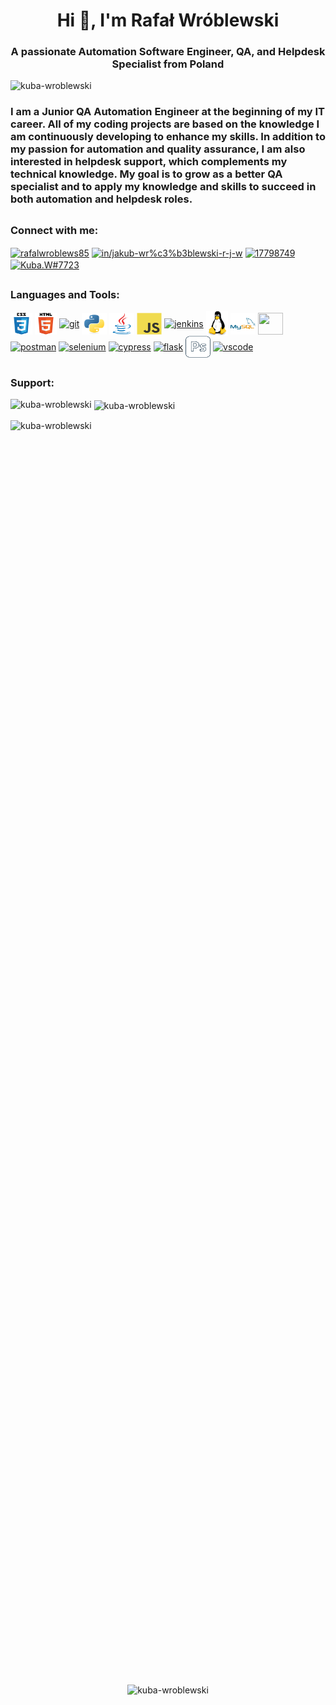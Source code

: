 <h1 align="center">Hi 👋, I'm Rafał Wróblewski</h1>
<h3 align="center">A passionate Automation Software Engineer, QA, and Helpdesk Specialist from Poland</h3>

<p align="left"> <img src="https://komarev.com/ghpvc/?username=kuba-wroblewski&label=Profile%20views&color=0e75b6&style=flat" alt="kuba-wroblewski" /> </p>

<h3>I am a Junior QA Automation Engineer at the beginning of my IT career. All of my coding projects are based on the knowledge I am continuously developing to enhance my skills. In addition to my passion for automation and quality assurance, I am also interested in helpdesk support, which complements my technical knowledge. My goal is to grow as a better QA specialist and to apply my knowledge and skills to succeed in both automation and helpdesk roles.</h3>

<h2></h2>


<h3 align="left">Connect with me:</h3>
<p align="left">
<a href="https://twitter.com/rafalwroblews85" target="blank"><img align="center" src="https://raw.githubusercontent.com/rahuldkjain/github-profile-readme-generator/master/src/images/icons/Social/twitter.svg" alt="rafalwroblews85" height="30" width="40" /></a>
<a href="https://www.linkedin.com/in/jakub-wr%C3%B3blewski-r-j-w" target="blank"><img align="center" src="https://raw.githubusercontent.com/rahuldkjain/github-profile-readme-generator/master/src/images/icons/Social/linked-in-alt.svg" alt="in/jakub-wr%c3%b3blewski-r-j-w" height="30" width="40" /></a>
<a href="https://stackoverflow.com/users/17798749" target="blank"><img align="center" src="https://raw.githubusercontent.com/rahuldkjain/github-profile-readme-generator/master/src/images/icons/Social/stack-overflow.svg" alt="17798749" height="30" width="40" /></a>
<a href="https://discord.gg/Kuba.W#7723" target="blank"><img align="center" src="https://raw.githubusercontent.com/rahuldkjain/github-profile-readme-generator/master/src/images/icons/Social/discord.svg" alt="Kuba.W#7723" height="30" width="40" /></a>
</p>

<h2></h2>

<h3 align="left">Languages and Tools:</h3>
<p align="left">
  <a href="https://developer.mozilla.org/en-US/docs/Web/CSS/border-inline-width" target="_blank" rel="noreferrer"><img align="center" src="https://raw.githubusercontent.com/devicons/devicon/master/icons/css3/css3-original-wordmark.svg" alt="css3" width="35" height="35" /></a>
  <a href="https://boringowl.io/tag/html5" target="_blank" rel="noreferrer"><img align="center" src="https://raw.githubusercontent.com/devicons/devicon/master/icons/html5/html5-original-wordmark.svg" alt="html5" width="35" height="35" /></a>
  <a href="https://git-scm.com/" target="_blank" rel="noreferrer"><img align="center" src="https://www.vectorlogo.zone/logos/git-scm/git-scm-icon.svg" alt="git" width="35" height="35" /></a>
  <a href="https://www.python.org" target="_blank" rel="noreferrer"><img align="center" src="https://raw.githubusercontent.com/devicons/devicon/master/icons/python/python-original.svg" alt="python" width="40" height="35" /></a>
  <a href="https://www.java.com" target="_blank" rel="noreferrer"><img align="center" src="https://raw.githubusercontent.com/devicons/devicon/master/icons/java/java-original.svg" alt="java" width="40" height="35" /></a>
  <a href="https://developer.mozilla.org/en-US/docs/Web/JavaScript" target="_blank" rel="noreferrer"><img align="center" src="https://raw.githubusercontent.com/devicons/devicon/master/icons/javascript/javascript-original.svg" alt="javascript" width="40" height="35" /></a>
  <a href="https://www.jenkins.io" target="_blank" rel="noreferrer"><img align="center" src="https://www.vectorlogo.zone/logos/jenkins/jenkins-icon.svg" alt="jenkins" width="40" height="35" /></a>
  <a href="https://www.linux.org/" target="_blank" rel="noreferrer"><img align="center" src="https://raw.githubusercontent.com/devicons/devicon/master/icons/linux/linux-original.svg" alt="linux" width="35" height="40" /></a>
  <a href="https://www.mysql.com/" target="_blank" rel="noreferrer"><img align="center" src="https://raw.githubusercontent.com/devicons/devicon/master/icons/mysql/mysql-original-wordmark.svg" alt="mysql" width="40" height="35" /></a>
  <a href="https://nodejs.org" target="_blank" rel="noreferrer"><img align="center" src="https://user-images.githubusercontent.com/25181517/183568594-85e280a7-0d7e-4d1a-9028-c8c2209e073c.png" width="40" height="35" /></a>
  <a href="https://postman.com" target="_blank" rel="noreferrer"><img align="center" src="https://www.vectorlogo.zone/logos/getpostman/getpostman-icon.svg" alt="postman" width="35" height="35" /></a>
  <a href="https://www.selenium.dev" target="_blank" rel="noreferrer"><img align="center" src="https://raw.githubusercontent.com/detain/svg-logos/780f25886640cef088af994181646db2f6b1a3f8/svg/selenium-logo.svg" alt="selenium" width="40" height="35" /></a>
  <a href="https://www.cypress.io" target="_blank" rel="noreferrer"><img align="center" src="https://raw.githubusercontent.com/simple-icons/simple-icons/6e46ec1fc23b60c8fd0d2f2ff46db82e16dbd75f/icons/cypress.svg" alt="cypress" width="40" height="35" /></a>
  <a href="https://flask.palletsprojects.com/" target="_blank" rel="noreferrer"><img align="center" src="https://www.vectorlogo.zone/logos/pocoo_flask/pocoo_flask-icon.svg" alt="flask" width="40" height="35" /></a>
  <a href="https://www.photoshop.com/" target="_blank" rel="noreferrer"><img align="center" src="https://raw.githubusercontent.com/devicons/devicon/master/icons/photoshop/photoshop-line.svg" alt="photoshop" width="40" height="35" /></a>
  <a href="https://code.visualstudio.com/" target="_blank" rel="noreferrer"><img align="center" src="https://cdn.jsdelivr.net/gh/devicons/devicon/icons/vscode/vscode-original.svg" alt="vscode" width="30" height="30" /></a>
  </p>


<h2></h2>

<h3 align="left">Support:</h3>

<p><img align="left" align="center" src="https://github-readme-stats.vercel.app/api/top-langs?username=kuba-wroblewski&show_icons=true&locale=en&layout=compact" alt="kuba-wroblewski" /></p>
<p>&nbsp;<img align="center" src="https://github-readme-stats.vercel.app/api?username=kuba-wroblewski&show_icons=true&locale=en" alt="kuba-wroblewski" /></p>
<p><img align="center" src="https://github-readme-streak-stats.herokuapp.com/?user=kuba-wroblewski&" alt="kuba-wroblewski" /></p>
<div style="display: flex; justify-content: center; align-items: center; height: 100vh;">
  <img src="https://github-readme-streak-stats.herokuapp.com/?user=kuba-wroblewski&" alt="kuba-wroblewski" />
</div>

<h2></h2>

<p align="center">
<i>Loved the site? Please consider <a href="https://paypal.me/jakub19850219">donating</a>  💸 to help it improve!</i>
</p>

<p align="center">
<a href="https://paypal.me/jakub19850219"><img align="center" src="https://img.shields.io/badge/support-PayPal-blue?logo=PayPal&style=flat-square&label=Donate" alt="sponsor github profile readme generator" /></a>
<a href="https://ko-fi.com/kubawroblewski" target="_blank"><img align="center" height="30" width="125" src="https://cdn.ko-fi.com/cdn/kofi3.png?v=3" alt="https://ko-fi.com/kubawroblewski" /></a>
<a href="https://www.buymeacoffee.com/jrafalwrobx" target="_blank"><img align="center" src="https://cdn.buymeacoffee.com/buttons/default-orange.png" alt="Buy Me A Coffee" height="23" width="100" style="border-radius:1px" />
</p>
